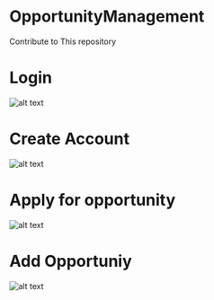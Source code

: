 # OpportunityManagement
Contribute to This repository
# Login
![alt text](https://github.com/Oyopiz/OpportunityManagement/blob/master/Screenshot_20210909-165527.png)
# Create Account
![alt text](https://github.com/Oyopiz/OpportunityManagement/blob/master/Screenshot_20210909-165539.png)
# Apply for opportunity
![alt text](https://github.com/Oyopiz/OpportunityManagement/blob/master/apply.png)
# Add Opportuniy
![alt text](https://github.com/Oyopiz/OpportunityManagement/blob/master/drawer.png)
